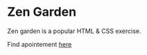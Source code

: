 # Zen Garden

Zen garden is a popular HTML & CSS exercise.

Find apointement [here](https://github.com/devtlv/zen_garden)